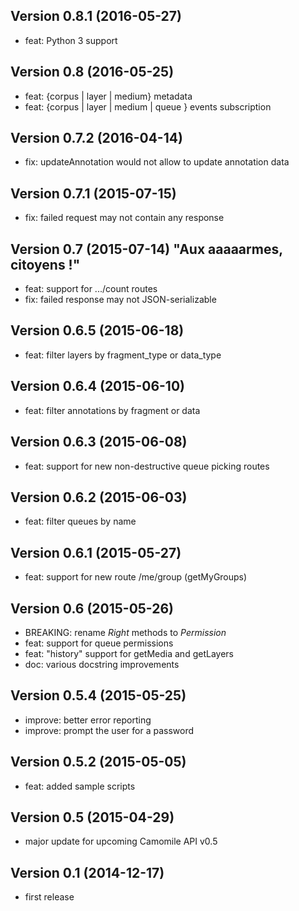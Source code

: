 ## Version 0.8.1 (2016-05-27)

 - feat: Python 3 support
 
## Version 0.8 (2016-05-25)

 - feat: {corpus | layer | medium} metadata
 - feat: {corpus | layer | medium | queue } events subscription

## Version 0.7.2 (2016-04-14)

  - fix: updateAnnotation would not allow to update annotation data

## Version 0.7.1 (2015-07-15)

  - fix: failed request may not contain any response

## Version 0.7 (2015-07-14) "Aux aaaaarmes, citoyens !"

  - feat: support for .../count routes
  - fix: failed response may not JSON-serializable

## Version 0.6.5 (2015-06-18)

  - feat: filter layers by fragment_type or data_type

## Version 0.6.4 (2015-06-10)

  - feat: filter annotations by fragment or data

## Version 0.6.3 (2015-06-08)

  - feat: support for new non-destructive queue picking routes

## Version 0.6.2 (2015-06-03)

  - feat: filter queues by name

## Version 0.6.1 (2015-05-27)

  - feat: support for new route /me/group (getMyGroups)

## Version 0.6 (2015-05-26)

  - BREAKING: rename *Right* methods to *Permission*
  - feat: support for queue permissions
  - feat: "history" support for getMedia and getLayers
  - doc: various docstring improvements

## Version 0.5.4 (2015-05-25)

  - improve: better error reporting
  - improve: prompt the user for a password

## Version 0.5.2 (2015-05-05)

  - feat: added sample scripts

## Version 0.5 (2015-04-29)

  - major update for upcoming Camomile API v0.5

## Version 0.1 (2014-12-17)

  - first release
